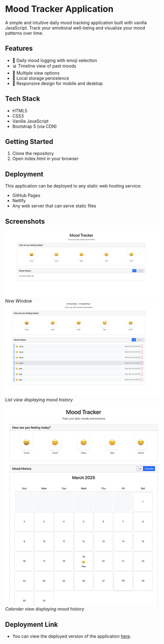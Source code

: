 # Mood Tracker Application

A simple and intuitive daily mood tracking application built with vanilla JavaScript. Track your emotional well-being and visualize your mood patterns over time.

## Features

- 📝 Daily mood logging with emoji selection
- 📊 Timeline view of past moods
- 📅 Multiple view options
- 💾 Local storage persistence
- 📱 Responsive design for mobile and desktop

## Tech Stack

- HTML5
- CSS3
- Vanilla JavaScript
- Bootstrap 5 (via CDN)

## Getting Started

1. Clone the repository
2. Open index.html in your browser

## Deployment

This application can be deployed to any static web hosting service:

- GitHub Pages
- Netlify
- Any web server that can serve static files

## Screenshots

![Homepage](./screenshots/Screenshot%202025-03-19%20at%2021.28.51.png)
*New Window*
![List View](./screenshots/Screenshot%202025-03-19%20at%2021.29.09.png)
*List view displaying mood history*

![Calender View](./screenshots/Screenshot%202025-03-19%20at%2021.29.27.png)
*Calender view displaying mood history*

## Deployment Link
- You can view the deployed version of the application [here](https://mood-tracker-manya.netlify.app/).
    